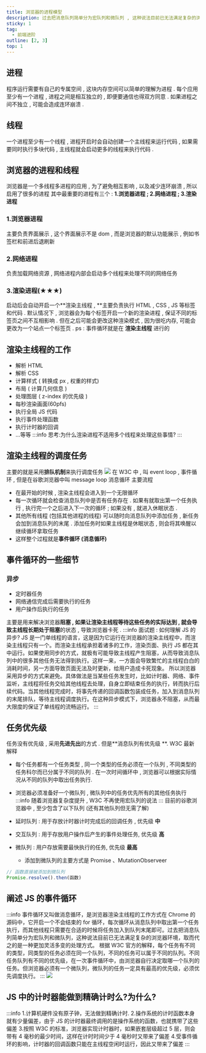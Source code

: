 ```yaml
---
title: 浏览器的进程模型
description: 过去把消息队列简单分为宏队列和微队列 , 这种说法目前已无法满足复杂的浏览器环境，取而代之的是一种更加灵活多变的处理方式.
sticky: 1
tag:
  - 前端进阶
outline: [2, 3]
top: 1
---
```


## 进程

程序运行需要有自己的专属空间 , 这块内存空间可以简单的理解为进程 . 每个应用至少有一个进程 , 进程之间是相互独立的 , 即便要通信也得双方同意 . 如果进程之间不独立 , 可能会造成连环崩溃 .

## 线程

一个进程至少有一个线程 , 进程开启时会自动创建一个主线程来运行代码 , 如果需要同时执行多块代码 , 主线程就会启动更多的线程来执行代码 .

## 浏览器的进程和线程

浏览器是一个多线程多进程的应用 , 为了避免相互影响 , 以及减少连环崩溃 , 所以启用了很多的进程
其中最重要的进程有三个 : **1.浏览器进程 ; 2.网络进程 ; 3.渲染进程**

### 1.浏览器进程

主要负责界面展示 , 这个界面展示不是 dom , 而是浏览器的默认功能展示 , 例如书签栏和前进后退刷新

### 2.网络进程

负责加载网络资源 , 网络进程内部会启动多个线程来处理不同的网络任务

### 3.渲染进程(★★★)

启动后会自动开启一个**渲染主线程 , **主要负责执行 HTML , CSS , JS 等标签和代码 . 默认情况下 , 浏览器会为每个标签开启一个新的渲染进程 , 保证不同的标签页之间不互相影响 . 但在之后可能会更改这种渲染模式 , 因为很吃内存, 可能会更改为一个站点一个标签页 .
ps : 事件循环就是在 **渲染主线程** 进行的

## 渲染主线程的工作

- 解析 HTML
- 解析 CSS
- 计算样式 ( 转换成 px , 权重的样式)
- 布局 ( 计算几何信息 )
- 处理图层 ( z-index 的优先级 )
- 每秒渲染画面(60pfs)
- 执行全局 JS 代码
- 执行事件处理函数
- 执行计时器的回调
- ...等等
  :::info
  思考:为什么渲染进程不适用多个线程来处理这些事情?
  :::

## 渲染主线程的调度任务

主要的就是采用**排队机制**来执行调度任务
![](https://cdn.nlark.com/yuque/0/2023/jpeg/34997670/1681282803386-1d4edc94-29f2-43c4-b3ba-8e6f2584cce4.jpeg)
在 W3C 中 , 叫 event loop , 事件循环 , 但是在谷歌浏览器中叫 message loop 消息循环
主要流程

- 在最开始的时候 , 渲染主线程会进入到一个无限循环
- 每一次循环就会检查消息队列中是否有任务存在 . 如果有就取出第一个任务执行 , 执行完一个之后进入下一次的循环 ; 如果没有 , 就进入休眠状态 .
- 其他所有线程 (包括其他进程的线程) 可以随时向消息队列中添加任务 , 新任务会加到消息队列的末尾 . 添加任务时如果主线程是休眠状态 , 则会将其唤醒以继续循环拿取任务
- 这样整个过程就是**事件循环 (消息循环)**

## 事件循环的一些细节

### 异步

- 定时器任务
- 网络通信完成后需要执行的任务
- 用户操作后执行的任务

主要是用来解决浏览器**阻塞 , **如果让渲染主线程等待这些任务的实际达到 , 就会导致主线程长期处于**阻塞**的状态 , 导致浏览器卡死 .
:::info
面试题 : 如何理解 JS 的异步?
JS 是一门单线程的语言，这是因为它运行在浏览器的渲染主线程中，而渲染主线程只有一个。而渲染主线程承担着诸多的工作，渲染页面、执行 JS 都在其中运行。如果使用同步的方式，就极有可能导致主线程产生阻塞，从而导致消息队列中的很多其他任务无法得到执行。这样一来，一方面会导致繁忙的主线程白白的消耗时间，另一方面导致页面无法及时更新，给用户造成卡死现象。
所以浏览器采用异步的方式来避免。具体做法是当某些任务发生时，比如计时器、网络、事件监听，主线程将任务交给其他线程去处理，自身立即结束任务的执行，转而执行后续代码。当其他线程完成时，将事先传递的回调函数包装成任务，加入到消息队列的末尾排队，等待主线程调度执行。在这种异步模式下，浏览器永不阻塞，从而最大限度的保证了单线程的流畅运行。
:::

## 任务优先级

任务没有优先级 , 采用**先进先出**的方式 . 但是**消息队列有优先级 **.
W3C 最新解释

- 每个任务都有一个任务类型 , 同一个类型的任务必须在一个队列 , 不同类型的任务科尔而已分属于不同的队列 . 在一次时间循环中 , 浏览器可以根据实际情况从不同的队列中取出任务执行.
- 浏览器必须准备好一个微队列 , 微队列中的任务优先所有的其他任务执行
  :::info
  随着浏览器复杂度提升 , W3C 不再使用宏队列的说法
  :::
  目前的谷歌浏览器中 , 至少包含了以下队列 (还有其他队列但无需了解)

- 延时队列 : 用于存放计时器计时完成后的回调任务 , 优先级 **中**
- 交互队列 : 用于存放用户操作后产生的事件处理任务, 优先级 **高**
- 微队列 : 用户存放需要最快执行的任务, 优先级 **最高**
  - 添加到微队列的主要方式是 Promise 、MutationObserveer

```javascript
// 函数直接被添加到微队列
Promise.resolve().then(函数)
```

## 阐述 JS 的事件循环

:::info
事件循环又叫做消息循环，是浏览器渲染主线程的工作方式在 Chrome 的源码中，它开启一个不会结束的 for 循环，每次循环从消息队列中取出第一个任务执行，而其他线程只需要在合适的时候将任务加入到队列末尾即可。过去把消息队列简单分为宏队列和微队列，这种说法目前已无法满足复杂的浏览器环境，取而代之的是一种更加灵活多变的处理方式。
根据 W3C 官方的解释，每个任务有不同的类型，同类型的任务必须在同一个队列，不同的任务可以属于不同的队列。不同任务队列有不同的优先级，在一次事件循环中，由浏览器自行决定取哪一个队列的任务。但浏览器必须有一个微队列，微队列的任务一定具有最高的优先级，必须优先调度执行。
:::
![](https://cdn.nlark.com/yuque/0/2023/jpeg/34997670/1681369952043-86708d9b-941a-48fd-9918-5c28f684f8ac.jpeg)

## JS 中的计时器能做到精确计时么?为什么?

:::info 1.计算机硬件没有原子钟，无法做到精确计时. 2.操作系统的计时函数本身就有少量偏差，由于 JS 的计时器最终调用的是操作系统的函数，也就携带了这些偏差 3.按照 W3C 的标准，浏览器实现计时器时，如果嵌套层级超过 5 层，则会带有 4 毫秒的最少时间，这样在计时时间少于 4 毫秒时又带来了偏差 4.受事件循环的影响，计时器的回调函数只能在主线程空闲时运行，因此又带来了偏差
:::
